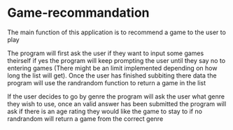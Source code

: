 # Game-recommandation

The main function of this application is to recommend a game to the user to play

The program will first ask the user if they want to input some games theirself if yes the program will keep prompting the user until they say no to entering games (There might be an limit implemented depending on how long the list will get). Once the user has finished subbiting there data the program will use the randrandom function to return a game in the list

If the user decides to go by genre the program will ask the user what genre they wish to use, once an valid answer has been submitted the program will ask if there is an age rating they would like the game to stay to if no randrandom will return a game from the correct genre
